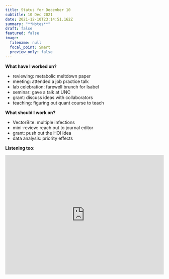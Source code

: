 ```yaml
---
title: Status for December 10
subtitle: 10 Dec 2021
date: 2021-12-10T23:14:51.162Z
summary: "**Notes**"
draft: false
featured: false
image:
  filename: null
  focal_point: Smart
  preview_only: false
---
```

**What have I worked on?**

* reviewing: metabolic meltdown paper
* meeting: attended a job practice talk
* lab celebration: farewell brunch for Isabel
* seminar: gave a talk at UNC
* grant: discuss ideas with collaborators
* teaching: figuring out quant course to teach

**What should I work on?**

* VectorBite: multiple infections
* mini-review: reach out to journal editor
* grant: push out the HOI idea
* data analysis: priority effects



**Listening too:**

<iframe src="https://open.spotify.com/embed/album/2IzUZlhtBvPQYs74KeG6fb" width="100%" height="380" frameBorder="0" allowfullscreen="" allow="autoplay; clipboard-write; encrypted-media; fullscreen; picture-in-picture"></iframe>